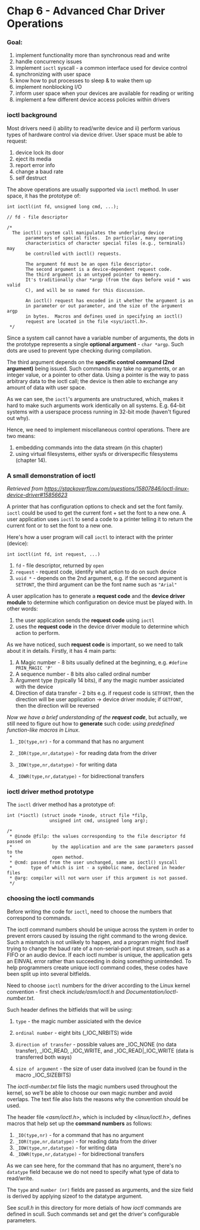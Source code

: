 # Chap 6 - Advanced Char Driver Operations
### Goal:
1. implement functionality more than synchronous read and write
2. handle concurrency issues
3. implement ```ioctl``` syscall - a common interface used for device control
4. synchronizing with user space
5. know how to put processes to sleep & to wake them up
6. implement nonblocking I/O
7. inform user space when your devices are available for reading or writing
8. implement a few different device access policies within drivers

### ioctl background
Most drivers need i) ability to read/write device and ii) perform various types of hardware control via device driver. User space must be able to request:
    
1. device lock its door
2. eject its media
3. report error info
4. change a baud rate
5. self destruct

The above operations are usually supported via ```ioctl``` method. In user space, it has the prototype of:
```
int ioctl(int fd, unsigned long cmd, ...);

// fd - file descriptor

/*
  The ioctl() system call manipulates the underlying device
       parameters of special files.  In particular, many operating
       characteristics of character special files (e.g., terminals) may
       be controlled with ioctl() requests.  
       
       The argument fd must be an open file descriptor.
       The second argument is a device-dependent request code.  
       The third argument is an untyped pointer to memory.  
       It's traditionally char *argp (from the days before void * was valid
       C), and will be so named for this discussion.

       An ioctl() request has encoded in it whether the argument is an
       in parameter or out parameter, and the size of the argument argp
       in bytes.  Macros and defines used in specifying an ioctl()
       request are located in the file <sys/ioctl.h>.
 */
```

Since a system call cannot have a variable number of arguments, the dots in the prototype represents a single **optional argument** - ```char *argp```. Such dots are used to prevent type checking during compilation.

The third argument depends on the **specific control command (2nd argument)** being issued. Such commands may take no arguments, or an integer value, or a pointer to other data. Using a pointer is the way to pass arbitrary data to the ioctl call; the device is then able to exchange any amount of data with user space.

As we can see, the ```ioctl```'s arguments are unstructured, which, makes it hard to make such arguments work identically on all systems. E.g. 64-bit systems with a userspace process running in 32-bit mode (haven't figured out why).

Hence, we need to implement miscellaneous control operations. There are two means:
1. embedding commands into the data stream (in this chapter)
2. using virtual filesystems, either sysfs or driverspecific filesystems (chapter 14).

### A small demonstration of ioctl
*Retrieved from https://stackoverflow.com/questions/15807846/ioctl-linux-device-driver#15856623*

A printer that has configuration options to check and set the font family. ```ioctl``` could be used to get the current font + set the font to a new one. A user application uses ```ioctl``` to send a code to a printer telling it to return the current font or to set the font to a new one.

Here's how a user program will call ```ioctl``` to interact with the printer (device):
```
int ioctl(int fd, int request, ...)
```
1. ```fd``` - file descriptor, returned by ```open```
2. ```request``` - request code, identify what action to do on such device
3. ```void *``` - depends on the 2nd argument, e.g. if the second argument is ```SETFONT```, the third argument can be the font name such as ```"Arial"```

A user application has to generate a **request code** and the **device driver module** to determine which configuration on device must be played with. In other words: 
1. the user application sends the **request code** using ```ioctl```
2. uses the **request code** in the device driver module to determine which action to perform.

As we have noticed, such **request code** is important, so we need to talk about it in details. Firstly, it has 4 main parts:
1. A Magic number - 8 bits
    usually defined at the beginning, e.g. ```#define PRIN_MAGIC 'P'```
2. A sequence number - 8 bits
    also called ordinal number
3. Argument type (typically 14 bits), if any
    the magic number assiciated with the device
4. Direction of data transfer - 2 bits
    e.g. if request code is ```SETFONT```, then the direction will be user application -> device driver module; if ```GETFONT```, then the direction will be reversed

*Now we have a brief understanding of the **request code***, but actually, we still need to figure out how to **generate** such code: *using predefined function-like macros in Linux*.
1. ```_IO(type,nr)``` - for a command that has no argument
    
2. ```_IOR(type,nr,datatype)``` - for reading data from the driver
3. ```_IOW(type,nr,datatype)``` - for writing data
4. ```_IOWR(type,nr,datatype)``` - for bidirectional transfers



### ioctl driver method prototype
The ```ioctl``` driver method has a prototype of:
```
int (*ioctl) (struct inode *inode, struct file *filp,
                unsigned int cmd, unsigned long arg);

/*
 * @inode @filp: the values corresponding to the file descriptor fd passed on
 *               by the application and are the same parameters passed to the
 *               open method.
 * @cmd: passed from the user unchanged, same as ioctl() syscall
 *       type of which is int - a symbolic name, declared in header files
 * @arg: compiler will not warn user if this argument is not passed.
 */
```

### choosing the ioctl commands
Before writing the code for ```ioctl```, need to choose the numbers that correspond to commands.

The ioctl command numbers should be unique across the system in order to prevent errors caused by issuing the right command to the wrong device. Such a mismatch is not unlikely to happen, and a program might find itself trying to change the baud rate of a non-serial-port input stream, such as a FIFO or an audio device. If each ioctl number is unique, the application gets an EINVAL error rather than succeeding in doing something unintended. To help programmers create unique ioctl command codes, these codes have been split up into several bitfields.

Need to choose ```ioctl``` numbers for the driver according to the Linux kernel convention - first check *include/asm/ioctl.h* and *Documentation/ioctl-number.txt*. 

Such header defines the bitfields that will be using: 

1. ```type``` - 
    the magic number assiciated with the device

2. ```ordinal number``` - 
    eight bits (_IOC_NRBITS) wide

3. ```direction of transfer``` -
    possible values are _IOC_NONE (no data transfer), _IOC_READ, _IOC_WRITE, and _IOC_READ|_IOC_WRITE (data is transferred both ways)

4. ```size of argument``` - 
    the size of user data involved (can be found in the macro _IOC_SIZEBITS)

The *ioctl-number.txt* file lists the magic numbers used throughout the kernel, so we’ll be able to choose our own magic number and avoid overlaps. The text file also lists the reasons why the convention should be used.

The header file *<asm/ioctl.h>*, which is included by *<linux/ioctl.h>*, defines macros that help set up the **command numbers** as follows: 

1. ```_IO(type,nr)``` - for a command that has no argument
2. ```_IOR(type,nr,datatype)``` - for reading data from the driver
3. ```_IOW(type,nr,datatype)``` - for writing data
4. ```_IOWR(type,nr,datatype)``` - for bidirectional transfers

As we can see here, for the command that has no argument, there's no ```datatype``` field because we do not need to specify what type of data to read/write. 

The ```type``` and ```number (nr)``` fields are passed as arguments, and the size field is derived by applying sizeof to the datatype argument.

See *scull.h* in this directory for more detials of how *ioctl* commands are defined in scull. Such commands set and get the driver's configurable parameters.

